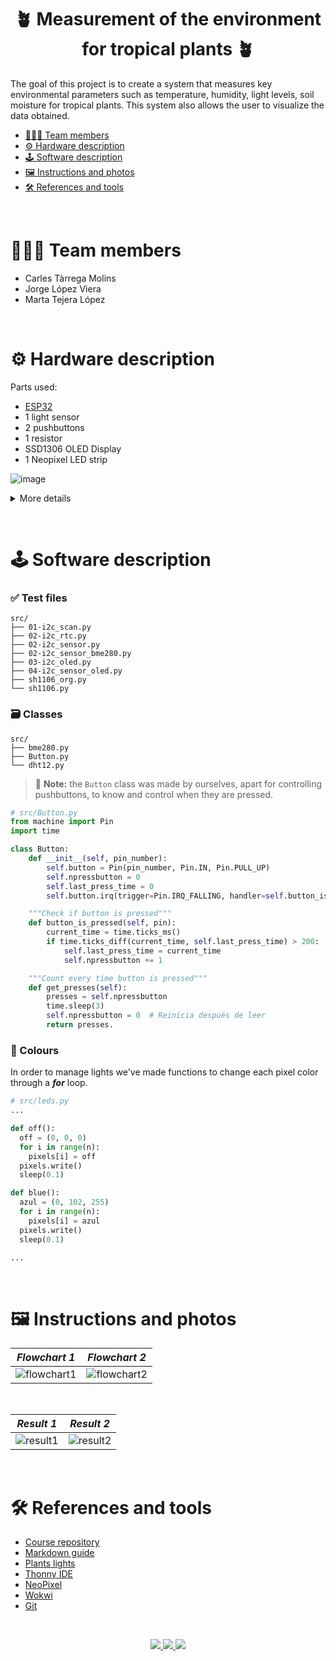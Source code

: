 <h1 align="center">
    🪴 Measurement of the environment for tropical plants 🪴
</h1>

The goal of this project is to create a system that measures key environmental parameters such as temperature, humidity, light levels, soil moisture for tropical plants. This system also allows the user to visualize the data obtained.

- [🧑‍🧑‍🧒 Team members](#-team-members)
- [⚙️ Hardware description](#️-hardware-description)
- [🕹️ Software description](#️-software-description)
- [🖼️ Instructions and photos](#️-instructions-and-photos)
- [🛠️ References and tools](#️-references-and-tools)

&nbsp;

# 🧑‍🧑‍🧒 Team members

- Carles Tàrrega Molins
- Jorge López Viera
- Marta Tejera López

&nbsp;

# ⚙️ Hardware description

Parts used:

- [ESP32](/assets/esp32.png)
- 1 light sensor
- 2 pushbuttons
- 1 resistor
- SSD1306 OLED Display
- 1 Neopixel LED strip

![image](/assets/circuit.png)

<details>
  <summary>More details</summary>
    - For NeoPixel, 1 pin for voltage, other for ground, and the last connected to any digital input. <br>
    - 2 of the 4 pushbuttons pins must be disconnected, the other 2 can be connected to any digital input. <br>
    - Since OLED display requires I2C commmunications we need to connect the correspond pins to SDA and SCL, pins 21 and 22.
</details>

&nbsp;

# 🕹️ Software description

### ✅ Test files

```
src/
├── 01-i2c_scan.py
├── 02-i2c_rtc.py
├── 02-i2c_sensor.py
├── 02-i2c_sensor_bme280.py
├── 03-i2c_oled.py
├── 04-i2c_sensor_oled.py
├── sh1106_org.py
└── sh1106.py
```

### 🗃️ Classes

```
src/
├── bme280.py
├── Button.py
└── dht12.py
```

> 📝 **Note:** the `Button` class was made by ourselves, apart for controlling pushbuttons, to know and control when they are pressed.
>
```python
# src/Button.py
from machine import Pin
import time

class Button:
    def __init__(self, pin_number):
        self.button = Pin(pin_number, Pin.IN, Pin.PULL_UP)
        self.npressbutton = 0
        self.last_press_time = 0
        self.button.irq(trigger=Pin.IRQ_FALLING, handler=self.button_is_pressed)

    """Check if button is pressed"""
    def button_is_pressed(self, pin):
        current_time = time.ticks_ms()
        if time.ticks_diff(current_time, self.last_press_time) > 200:  # Antirrebote de 200ms
            self.last_press_time = current_time
            self.npressbutton += 1

    """Count every time button is pressed"""
    def get_presses(self):
        presses = self.npressbutton
        time.sleep(3)
        self.npressbutton = 0  # Reinicia después de leer
        return presses.
```

### 🎨 Colours

In order to manage lights we've made functions to change each pixel color through a **_for_** loop.

```python
# src/leds.py
...

def off():
  off = (0, 0, 0)
  for i in range(n):
    pixels[i] = off
  pixels.write()
  sleep(0.1)

def blue():
  azul = (0, 102, 255)
  for i in range(n):
    pixels[i] = azul
  pixels.write()
  sleep(0.1)

...
```

&nbsp;

# 🖼️ Instructions and photos

|           **_Flowchart 1_**           |           **_Flowchart 2_**           |
| :-----------------------------------: | :-----------------------------------: |
| ![flowchart1](/assets/flowchart1.png) | ![flowchart2](/assets/flowchart2.png) |

&nbsp;

|          **_Result 1_**          |          **_Result 2_**          |
| :------------------------------: | :------------------------------: |
| ![result1](/assets/result1.jpeg) | ![result2](/assets/result2.jpeg) |

&nbsp;

# 🛠️ References and tools

- [Course repository](https://github.com/tomas-fryza/esp-micropython)
- [Markdown guide](https://www.markdownguide.org/)
- [Plants lights](https://www.sansiled.com/blogs/learn/full-guide-how-to-choose-the-right-led-grow-light-for-indoor-plants?srsltid=AfmBOoqe4BZMuldTM41Fa41uPQ0RgtTld7ecW41ph5GGAbkUcQqhSEnm)
- [Thonny IDE](https://thonny.org/)
- [NeoPixel](https://docs.micropython.org/en/latest/esp8266/tutorial/neopixel.html)
- [Wokwi](https://wokwi.com/micropython)
- [Git](https://www.w3schools.com/git/)

&nbsp;

<div align="center">
    <a href="https://www.vut.cz/en/">
        <img src="https://img.shields.io/badge/BUT-FEEC-pass?style=for-the-badge&logo=fontawesome&logoColor=%23ffffff&labelColor=%23d12d34&color=%23173ba0">
    </a>
    <a href="https://en.wikipedia.org/wiki/ESP32">
        <img src="https://img.shields.io/badge/ESP32-board?style=for-the-badge&logo=opensourcehardware&logoColor=%23ffffff&label=Board&labelColor=%23494d64&color=%23f5a97f">
    </a>
    <a href="https://micropython.org/">
        <img src="https://img.shields.io/badge/MicroPython-board?style=for-the-badge&logo=micropython&labelColor=%232a2628&color=%23ffffff">
    </a>
</div>
